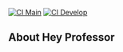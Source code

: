 [![CI Main](https://github.com/pinguim-academy/hey-professor/actions/workflows/laravel.yml/badge.svg?branch=main)](https://github.com/pinguim-academy/hey-professor/actions/workflows/laravel.yml)
[![CI Develop](https://github.com/pinguim-academy/hey-professor/actions/workflows/laravel.yml/badge.svg?branch=develop)](https://github.com/pinguim-academy/hey-professor/actions/workflows/laravel.yml)

## About Hey Professor
